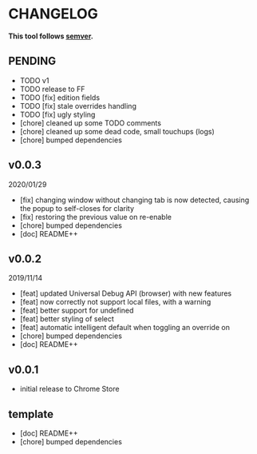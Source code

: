 # CHANGELOG
**This tool follows [semver](https://semver.org/).**

## PENDING
* TODO v1
* TODO release to FF
* TODO [fix] edition fields
* TODO [fix] stale overrides handling
* TODO [fix] ugly styling
* [chore] cleaned up some TODO comments
* [chore] cleaned up some dead code, small touchups (logs)
* [chore] bumped dependencies

## v0.0.3
2020/01/29
* [fix] changing window without changing tab is now detected, causing the popup to self-closes for clarity
* [fix] restoring the previous value on re-enable
* [chore] bumped dependencies
* [doc] README++

## v0.0.2
2019/11/14
* [feat] updated Universal Debug API (browser) with new features
* [feat] now correctly not support local files, with a warning
* [feat] better support for undefined
* [feat] better styling of select
* [feat] automatic intelligent default when toggling an override on
* [chore] bumped dependencies
* [doc] README++

## v0.0.1
* initial release to Chrome Store

## template
* [doc] README++
* [chore] bumped dependencies
